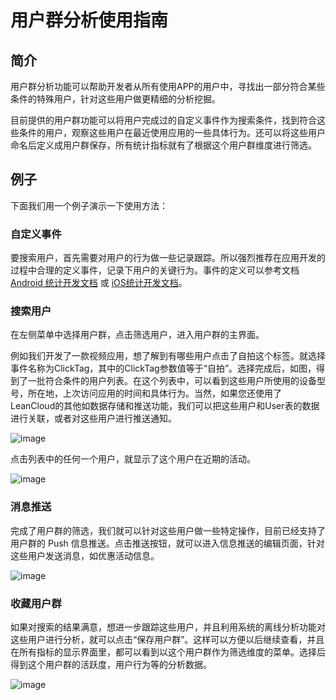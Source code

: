 # 用户群分析使用指南
## 简介
用户群分析功能可以帮助开发者从所有使用APP的用户中，寻找出一部分符合某些条件的特殊用户，针对这些用户做更精细的分析挖掘。

目前提供的用户群功能可以将用户完成过的自定义事件作为搜索条件，找到符合这些条件的用户，观察这些用户在最近使用应用的一些具体行为。还可以将这些用户命名后定义成用户群保存，所有统计指标就有了根据这个用户群维度进行筛选。

## 例子
下面我们用一个例子演示一下使用方法：
### 自定义事件

要搜索用户，首先需要对用户的行为做一些记录跟踪。所以强烈推荐在应用开发的过程中合理的定义事件，记录下用户的关键行为。事件的定义可以参考文档 [Android 统计开发文档](./android_statistics.html#%E4%BD%BF%E7%94%A8%E8%87%AA%E5%AE%9A%E4%B9%89%E4%BA%8B%E4%BB%B6) 或 [iOS统计开发文档](./ios_statistics.html)。

### 搜索用户
在左侧菜单中选择用户群，点击筛选用户，进入用户群的主界面。

例如我们开发了一款视频应用，想了解到有哪些用户点击了自拍这个标签。就选择事件名称为ClickTag，其中的ClickTag参数值等于“自拍”。选择完成后，如图，得到了一批符合条件的用户列表。在这个列表中，可以看到这些用户所使用的设备型号，所在地，上次访问应用的时间和具体行为。当然，如果您还使用了LeanCloud的其他如数据存储和推送功能，我们可以把这些用户和User表的数据进行关联，或者对这些用户进行推送通知。

![image](images/search_users.png)

点击列表中的任何一个用户，就显示了这个用户在近期的活动。

![image](images/user_actions.png)

### 消息推送

完成了用户群的筛选，我们就可以针对这些用户做一些特定操作，目前已经支持了用户群的 Push 信息推送。点击推送按钮，就可以进入信息推送的编辑页面，针对这些用户发送消息，如优惠活动信息。

![image](images/user_group_push.png)

### 收藏用户群
如果对搜索的结果满意，想进一步跟踪这些用户，并且利用系统的离线分析功能对这些用户进行分析，就可以点击“保存用户群”。这样可以方便以后继续查看，并且在所有指标的显示界面里，都可以看到以这个用户群作为筛选维度的菜单。选择后得到这个用户群的活跃度，用户行为等的分析数据。

![image](images/select_user_group.png)
